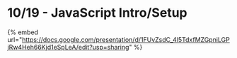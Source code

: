# 10/19 - JavaScript Intro/Setup

{% embed url="https://docs.google.com/presentation/d/1FUvZsdC_4l5TdxfMZGpniLGPjRw4Heh66Kjd1eSpLeA/edit?usp=sharing" %}
